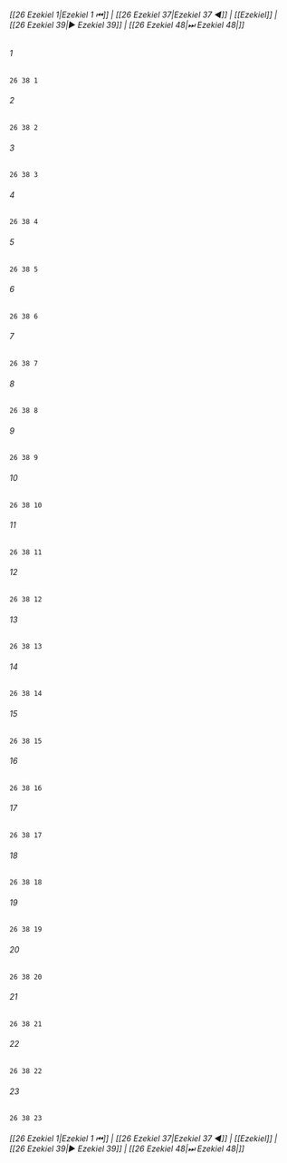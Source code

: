 
###### [[26 Ezekiel 1|Ezekiel 1 ⏮]] | [[26 Ezekiel 37|Ezekiel 37 ◀]] | [[Ezekiel]] | [[26 Ezekiel 39|▶ Ezekiel 39]] | [[26 Ezekiel 48|⏭ Ezekiel 48|]]

###### 1
``` verse
26 38 1 
```
###### 2
``` verse
26 38 2 
```
###### 3
``` verse
26 38 3 
```
###### 4
``` verse
26 38 4 
```
###### 5
``` verse
26 38 5 
```
###### 6
``` verse
26 38 6 
```
###### 7
``` verse
26 38 7 
```
###### 8
``` verse
26 38 8 
```
###### 9
``` verse
26 38 9 
```
###### 10
``` verse
26 38 10 
```
###### 11
``` verse
26 38 11 
```
###### 12
``` verse
26 38 12 
```
###### 13
``` verse
26 38 13 
```
###### 14
``` verse
26 38 14 
```
###### 15
``` verse
26 38 15 
```
###### 16
``` verse
26 38 16 
```
###### 17
``` verse
26 38 17 
```
###### 18
``` verse
26 38 18 
```
###### 19
``` verse
26 38 19 
```
###### 20
``` verse
26 38 20 
```
###### 21
``` verse
26 38 21 
```
###### 22
``` verse
26 38 22 
```
###### 23
``` verse
26 38 23 
```

###### [[26 Ezekiel 1|Ezekiel 1 ⏮]] | [[26 Ezekiel 37|Ezekiel 37 ◀]] | [[Ezekiel]] | [[26 Ezekiel 39|▶ Ezekiel 39]] | [[26 Ezekiel 48|⏭ Ezekiel 48|]]

